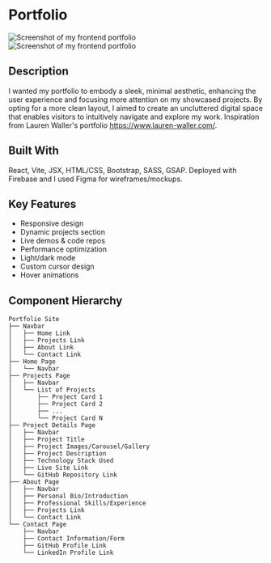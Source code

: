 # Portfolio


![Screenshot of my frontend portfolio](https://github.com/jazdmiller/jazmine-miller-portfolio/assets/90724224/51ef7d8b-0331-4e4a-8163-621f99f8661d) ![Screenshot of my frontend portfolio](https://github.com/jazdmiller/jazmine-miller-portfolio/assets/90724224/ffb98cce-21f8-4e0c-b834-7caee2389b17)

## Description
I wanted my portfolio to embody a sleek, minimal aesthetic, enhancing the user experience and focusing more attention on my showcased projects. By opting for a more clean layout, I aimed to create an uncluttered digital space that enables visitors to intuitively navigate and explore my work. Inspiration from Lauren Waller's portfolio https://www.lauren-waller.com/.

## Built With
React, Vite, JSX, HTML/CSS, Bootstrap, SASS, GSAP. Deployed with Firebase and I used Figma for wireframes/mockups.

## Key Features
- Responsive design
- Dynamic projects section
- Live demos & code repos
- Performance optimization
- Light/dark mode
- Custom cursor design
- Hover animations

## Component Hierarchy

```
Portfolio Site
├── Navbar
│   ├── Home Link
│   ├── Projects Link
│   ├── About Link
│   └── Contact Link
├── Home Page
│   └── Navbar
├── Projects Page
│   ├── Navbar
│   └── List of Projects
│       ├── Project Card 1
│       ├── Project Card 2
│       ├── ...
│       └── Project Card N
├── Project Details Page
│   ├── Navbar
│   ├── Project Title
│   ├── Project Images/Carousel/Gallery
│   ├── Project Description
│   ├── Technology Stack Used
│   ├── Live Site Link
│   └── GitHub Repository Link
├── About Page
│   ├── Navbar
│   ├── Personal Bio/Introduction
│   ├── Professional Skills/Experience
│   ├── Projects Link
│   └── Contact Link
└── Contact Page
    ├── Navbar
    ├── Contact Information/Form
    ├── GitHub Profile Link
    └── LinkedIn Profile Link
```

